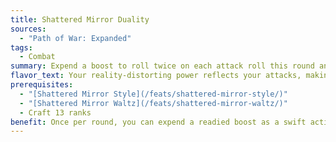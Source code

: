 ```yaml
---
title: Shattered Mirror Duality
sources:
  - "Path of War: Expanded"
tags:
  - Combat
summary: Expend a boost to roll twice on each attack roll this round and take the higher result
flavor_text: Your reality-distorting power reflects your attacks, making it hard to defend against you.
prerequisites:
  - "[Shattered Mirror Style](/feats/shattered-mirror-style/)"
  - "[Shattered Mirror Waltz](/feats/shattered-mirror-waltz/)"
  - Craft 13 ranks
benefit: Once per round, you can expend a readied boost as a swift action. If you do, you roll twice for each attack roll you make this round and use the better result. This is a supernatural ability.
---
```

